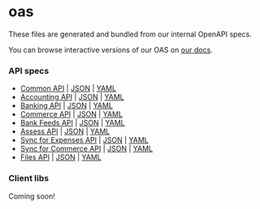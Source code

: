 # oas

These files are generated and bundled from our internal OpenAPI specs.

You can browse interactive versions of our OAS on [our docs](https://docs.codat.io/).

### API specs

- [Common API](https://docs.codat.io/codat-api#/) | [JSON](https://github.com/codatio/oas/blob/main/json/Codat-Common.json) | [YAML](https://github.com/codatio/oas/blob/main/yaml/Codat-Common.yaml)
- [Accounting API](https://docs.codat.io/accounting-api#/) | [JSON](https://github.com/codatio/oas/blob/main/json/Codat-Accounting.json) | [YAML](https://github.com/codatio/oas/blob/main/yaml/Codat-Accounting.yaml)
- [Banking API](https://docs.codat.io/banking-api#/) | [JSON](https://github.com/codatio/oas/blob/main/json/Codat-Banking.json) | [YAML](https://github.com/codatio/oas/blob/main/yaml/Codat-Banking.yaml)
- [Commerce API](https://docs.codat.io/commerce-api#/) | [JSON](https://github.com/codatio/oas/blob/main/json/Codat-Commerce.json) | [YAML](https://github.com/codatio/oas/blob/main/yaml/Codat-Commerce.yaml)
- [Bank Feeds API](https://docs.codat.io/bank-feeds-api#/) | [JSON](https://github.com/codatio/oas/blob/main/json/Codat-Bank-Feeds.json) | [YAML](https://github.com/codatio/oas/blob/main/yaml/Codat-Bank-Feeds.yaml)
- [Assess API](https://docs.codat.io/assess-api#/) | [JSON](https://github.com/codatio/oas/blob/main/json/Codat-Assess.json) | [YAML](https://github.com/codatio/oas/blob/main/yaml/Codat-Assess.yaml)
- [Sync for Expenses API](https://docs.codat.io/sync-for-expenses-api#/) | [JSON](https://github.com/codatio/oas/blob/main/json/Codat-Expenses.json) | [YAML](https://github.com/codatio/oas/blob/main/yaml/Codat-Expenses.yaml)
- [Sync for Commerce API](https://docs.codat.io/sync-for-commerce-api#/) | [JSON](https://github.com/codatio/oas/blob/main/json/Codat-Sync-Commerce.json) | [YAML](https://github.com/codatio/oas/blob/main/yaml/Codat-Sync-Commerce.yaml)
- [Files API](https://docs.codat.io/files-api#/) | [JSON](https://github.com/codatio/oas/blob/main/json/Codat-Files.json) | [YAML](https://github.com/codatio/oas/blob/main/yaml/Codat-Files.yaml)

### Client libs

Coming soon!
